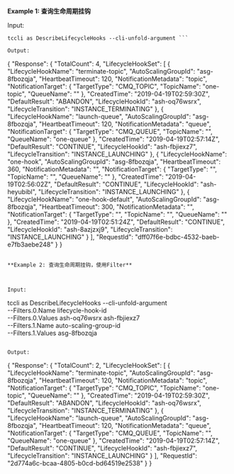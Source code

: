 **Example 1: 查询生命周期挂钩**



Input: 

```
tccli as DescribeLifecycleHooks --cli-unfold-argument ```

Output: 
```
{
    "Response": {
        "TotalCount": 4,
        "LifecycleHookSet": [
            {
                "LifecycleHookName": "terminate-topic",
                "AutoScalingGroupId": "asg-8fbozqja",
                "HeartbeatTimeout": 120,
                "NotificationMetadata": "topic",
                "NotificationTarget": {
                    "TargetType": "CMQ_TOPIC",
                    "TopicName": "one-topic",
                    "QueueName": ""
                },
                "CreatedTime": "2019-04-19T02:59:30Z",
                "DefaultResult": "ABANDON",
                "LifecycleHookId": "ash-oq76wsrx",
                "LifecycleTransition": "INSTANCE_TERMINATING"
            },
            {
                "LifecycleHookName": "launch-queue",
                "AutoScalingGroupId": "asg-8fbozqja",
                "HeartbeatTimeout": 120,
                "NotificationMetadata": "queue",
                "NotificationTarget": {
                    "TargetType": "CMQ_QUEUE",
                    "TopicName": "",
                    "QueueName": "one-queue"
                },
                "CreatedTime": "2019-04-19T02:57:14Z",
                "DefaultResult": "CONTINUE",
                "LifecycleHookId": "ash-fbjiexz7",
                "LifecycleTransition": "INSTANCE_LAUNCHING"
            },
            {
                "LifecycleHookName": "one-hook",
                "AutoScalingGroupId": "asg-8fbozqja",
                "HeartbeatTimeout": 360,
                "NotificationMetadata": "",
                "NotificationTarget": {
                    "TargetType": "",
                    "TopicName": "",
                    "QueueName": ""
                },
                "CreatedTime": "2019-04-19T02:56:02Z",
                "DefaultResult": "CONTINUE",
                "LifecycleHookId": "ash-heyubibl",
                "LifecycleTransition": "INSTANCE_LAUNCHING"
            },
            {
                "LifecycleHookName": "one-hook-default",
                "AutoScalingGroupId": "asg-8fbozqja",
                "HeartbeatTimeout": 300,
                "NotificationMetadata": "",
                "NotificationTarget": {
                    "TargetType": "",
                    "TopicName": "",
                    "QueueName": ""
                },
                "CreatedTime": "2019-04-19T02:51:24Z",
                "DefaultResult": "CONTINUE",
                "LifecycleHookId": "ash-8azjzxj9",
                "LifecycleTransition": "INSTANCE_LAUNCHING"
            }
        ],
        "RequestId": "dff07f6e-bdbc-4532-baeb-e7fb3aebe248"
    }
}
```

**Example 2: 查询生命周期挂钩，使用Filter**



Input: 

```
tccli as DescribeLifecycleHooks --cli-unfold-argument  \
    --Filters.0.Name lifecycle-hook-id\
    --Filters.0.Values ash-oq76wsrx ash-fbjiexz7\
    --Filters.1.Name auto-scaling-group-id\
    --Filters.1.Values asg-8fbozqja
```

Output: 
```
{
    "Response": {
        "TotalCount": 2,
        "LifecycleHookSet": [
            {
                "LifecycleHookName": "terminate-topic",
                "AutoScalingGroupId": "asg-8fbozqja",
                "HeartbeatTimeout": 120,
                "NotificationMetadata": "topic",
                "NotificationTarget": {
                    "TargetType": "CMQ_TOPIC",
                    "TopicName": "one-topic",
                    "QueueName": ""
                },
                "CreatedTime": "2019-04-19T02:59:30Z",
                "DefaultResult": "ABANDON",
                "LifecycleHookId": "ash-oq76wsrx",
                "LifecycleTransition": "INSTANCE_TERMINATING"
            },
            {
                "LifecycleHookName": "launch-queue",
                "AutoScalingGroupId": "asg-8fbozqja",
                "HeartbeatTimeout": 120,
                "NotificationMetadata": "queue",
                "NotificationTarget": {
                    "TargetType": "CMQ_QUEUE",
                    "TopicName": "",
                    "QueueName": "one-queue"
                },
                "CreatedTime": "2019-04-19T02:57:14Z",
                "DefaultResult": "CONTINUE",
                "LifecycleHookId": "ash-fbjiexz7",
                "LifecycleTransition": "INSTANCE_LAUNCHING"
            }
        ],
        "RequestId": "2d774a6c-bcaa-4805-b0cd-bd64519e2538"
    }
}
```

